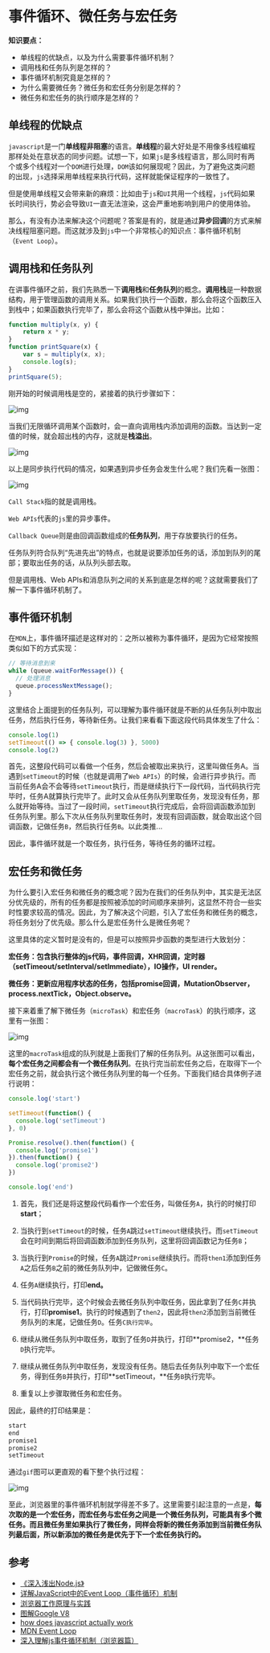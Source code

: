 # 事件循环、微任务与宏任务

**知识要点：**
- 单线程的优缺点，以及为什么需要事件循环机制？
- 调用栈和任务队列是怎样的？
- 事件循环机制究竟是怎样的？
- 为什么需要微任务？微任务和宏任务分别是怎样的？
- 微任务和宏任务的执行顺序是怎样的？

## 单线程的优缺点

`javascript`是一门**单线程非阻塞**的语言。**单线程**的最大好处是不用像多线程编程那样处处在意状态的同步问题。试想一下，如果`js`是多线程语言，那么同时有两个或多个线程对一个`DOM`进行处理，`DOM`该如何展现呢？因此，为了避免这类问题的出现，`js`选择采用单线程来执行代码，这样就能保证程序的一致性了。

但是使用单线程又会带来新的麻烦：比如由于`js`和`UI`共用一个线程，`js`代码如果长时间执行，势必会导致`UI`一直无法渲染，这会严重地影响到用户的使用体验。

那么，有没有办法来解决这个问题呢？答案是有的，就是通过**异步回调**的方式来解决线程阻塞问题。而这就涉及到`js`中一个非常核心的知识点：事件循环机制（`Event Loop`）。

## 调用栈和任务队列

在讲事件循环之前，我们先熟悉一下**调用栈**和**任务队列**的概念。**调用栈**是一种数据结构，用于管理函数的调用关系。如果我们执行一个函数，那么会将这个函数压入到栈中；如果函数执行完毕了，那么会将这个函数从栈中弹出。比如：

```javascript
function multiply(x, y) {
    return x * y;
}
function printSquare(x) {
    var s = multiply(x, x);
    console.log(s);
}
printSquare(5);
```

刚开始的时候调用栈是空的，紧接着的执行步骤如下：

![img](./event-loop/event-loop-callstack.png)

当我们无限循环调用某个函数时，会一直向调用栈内添加调用的函数。当达到一定值的时候，就会超出栈的内存，这就是**栈溢出**。

![img](./event-loop/memory-overflowing.png)

以上是同步执行代码的情况，如果遇到异步任务会发生什么呢？我们先看一张图：

![img](./event-loop/event-loop-overview.png)

`Call Stack`指的就是调用栈。

`Web APIs`代表的`js`里的异步事件。

`Callback Queue`则是由回调函数组成的**任务队列**，用于存放要执行的任务。

任务队列符合队列“先进先出”的特点，也就是说要添加任务的话，添加到队列的尾部；要取出任务的话，从队列头部去取。

但是调用栈、Web APIs和消息队列之间的关系到底是怎样的呢？这就需要我们了解一下事件循环机制了。

## 事件循环机制

在`MDN`上，事件循环描述是这样对的：之所以被称为事件循环，是因为它经常按照类似如下的方式实现：

```javascript
// 等待消息到来
while (queue.waitForMessage()) {
  // 处理消息
  queue.processNextMessage();
}
```

这里结合上面提到的任务队列，可以理解为事件循环就是不断的从任务队列中取出任务，然后执行任务，等待新任务。让我们来看看下面这段代码具体发生了什么：

```javascript
console.log(1)
setTimeout(() => { console.log(3) }, 5000)
console.log(2)
```

首先，这整段代码可以看做一个任务，然后会被取出来执行，这里叫做任务A。当遇到`setTimeout`的时候（也就是调用了`Web APIs`）的时候，会进行异步执行。而当前任务A会不会等待`setTimeout`执行，而是继续执行下一段代码，当代码执行完毕时，任务A就算执行完毕了。此时又会从任务队列里取任务，发现没有任务，那么就开始等待。当过了一段时间，`setTimeout`执行完成后，会将回调函数添加到任务队列里。那么下次从任务队列里取任务时，发现有回调函数，就会取出这个回调函数，记做任务`B`，然后执行任务`B`。以此类推...

因此，事件循环就是一个取任务，执行任务，等待任务的循环过程。

## 宏任务和微任务

为什么要引入宏任务和微任务的概念呢？因为在我们的任务队列中，其实是无法区分优先级的，所有的任务都是按照被添加的时间顺序来排列，这显然不符合一些实时性要求较高的情况。因此，为了解决这个问题，引入了宏任务和微任务的概念，将任务划分了优先级。那么什么是宏任务什么是微任务呢？

这里具体的定义暂时是没有的，但是可以按照异步函数的类型进行大致划分：

**宏任务：包含执行整体的js代码，事件回调，XHR回调，定时器（setTimeout/setInterval/setImmediate），IO操作，UI render。**

**微任务：更新应用程序状态的任务，包括promise回调，MutationObserver，process.nextTick，Object.observe。**

接下来着重了解下微任务（`microTask`）和宏任务（`macroTask`）的执行顺序，这里有一张图：

![img](./event-loop/macrotask-microtask.png)

这里的`macroTask`组成的队列就是上面我们了解的任务队列。从这张图可以看出，**每个宏任务之间都会有一个微任务队列**。在执行完当前宏任务之后，在取得下一个宏任务之前，就会执行这个微任务队列里的每一个任务。下面我们结合具体例子进行说明：

```javascript
console.log('start')

setTimeout(function() {
  console.log('setTimeout')
}, 0)

Promise.resolve().then(function() {
  console.log('promise1')
}).then(function() {
  console.log('promise2')
})

console.log('end')
```

1. 首先，我们还是将这整段代码看作一个宏任务，叫做任务`A`，执行的时候打印**start**；
2. 当执行到`setTimeout`的时候，任务`A`跳过`setTimeout`继续执行。而`setTimeout`会在时间到期后将回调函数添加到任务队列，这里将回调函数记为任务`B`；

1. 当执行到`Promise`的时候，任务`A`跳过`Promise`继续执行。而将`then1`添加到任务`A`之后任务`B`之前的微任务队列中，记做微任务`C`。
2. 任务`A`继续执行，打印**end。**

1. 当代码执行完毕，这个时候会去微任务队列中取任务，因此拿到了任务`C`并执行，打印**promise1**。执行的时候遇到了`then2`，因此将`then2`添加到当前微任务队列的末尾，记做任务`D`。任务`C执行完毕`。
2. 继续从微任务队列中取任务，取到了任务`D`并执行，打印**promise2，**任务`D`执行完毕。

1. 继续从微任务队列中取任务，发现没有任务。随后去任务队列中取下一个宏任务，得到任务`B`并执行，打印**setTimeout，**任务`B`执行完毕。
2. 重复以上步骤取微任务和宏任务。

因此，最终的打印结果是：

```javascript
start
end
promise1
promise2
setTimeout
```

通过`gif`图可以更直观的看下整个执行过程：

![img](./event-loop/browser-async-excute-animate.gif)

至此，浏览器里的事件循环机制就学得差不多了。这里需要引起注意的一点是，**每次取的是一个宏任务，而宏任务与宏任务之间是一个微任务队列，可能具有多个微任务。而且微任务里如果执行了微任务，同样会将新的微任务添加到当前微任务队列最后面，所以新添加的微任务是优先于下一个宏任务执行的。**

## 参考

- [《深入浅出Node.js》](https://weread.qq.com/web/reader/d1b32290718ff65fd1befcck02e32f0021b02e74f10ece8)
- [详解JavaScript中的Event Loop（事件循环）机制](https://zhuanlan.zhihu.com/p/33058983)
- [浏览器工作原理与实践](https://time.geekbang.org/column/article/132931)
- [图解Google V8](https://time.geekbang.org/column/article/227926)
- [how does javascript actually work](https://blog.sessionstack.com/how-does-javascript-actually-work-part-1-b0bacc073cf)
- [MDN Event Loop](https://developer.mozilla.org/zh-CN/docs/Web/JavaScript/EventLoop)
- [深入理解js事件循环机制（浏览器篇）](http://lynnelv.github.io/js-event-loop-browser)
